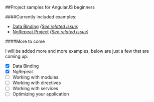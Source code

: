 ##Project samples for AngularJS beginners

####Currently included examples:

* [Data Binding](https://github.com/folterung/AngularExamples-1.3/tree/master/binding) *([See related issue](https://github.com/folterung/AngularExamples-1.3/issues/5))*
* [NgRepeat Project](https://github.com/folterung/AngularExamples-1.3/tree/master/ngRepeat) *([See related issue](https://github.com/folterung/AngularExamples-1.3/issues/6))*

####More to come

I will be added more and more examples, below are just a few that are coming up:

- [x] Data Binding
- [x] NgRepeat
- [ ] Working with modules
- [ ] Working with directives
- [ ] Working with services
- [ ] Optimizing your application
